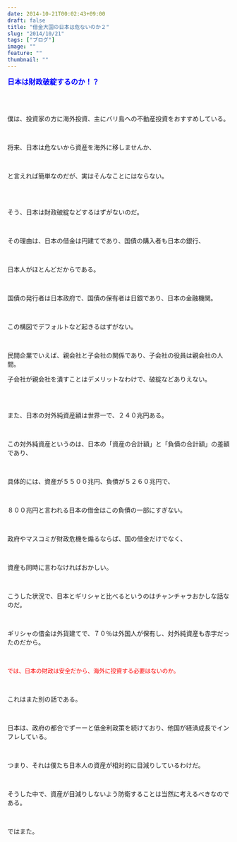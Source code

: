 ```yaml
---
date: 2014-10-21T00:02:43+09:00
draft: false
title: "借金大国の日本は危ないのか２"
slug: "2014/10/21"
tags: ["ブログ"]
image: ""
feature: ""
thumbnail: ""
---
```

<p><font color="#0000ff" size="3"><strong>日本は財政破綻するのか！？</strong></font></p><br/><br/><p>僕は、投資家の方に海外投資、主にバリ島への不動産投資をおすすめしている。</p><br/><p>将来、日本は危ないから資産を海外に移しませんか、</p><br/><p>と言えれば簡単なのだが、実はそんなことにはならない。</p><br/><br/><p>そう、日本は財政破綻などするはずがないのだ。</p><br/><p>その理由は、日本の借金は円建てであり、国債の購入者も日本の銀行、</p><br/><p>日本人がほとんどだからである。</p><br/><p>国債の発行者は日本政府で、国債の保有者は日銀であり、日本の金融機関。</p><br/><p>この構図でデフォルトなど起きるはずがない。</p><br/><p>民間企業でいえば、親会社と子会社の関係であり、子会社の役員は親会社の人間。</p><p> </p><p>子会社が親会社を潰すことはデメリットなわけで、破綻などありえない。</p><br/><br/><p>また、日本の対外純資産額は世界一で、２４０兆円ある。</p><br/><p>この対外純資産というのは、日本の「資産の合計額」と「負債の合計額」の差額であり、</p><br/><p>具体的には、資産が５５００兆円、負債が５２６０兆円で、</p><br/><p>８００兆円と言われる日本の借金はこの負債の一部にすぎない。</p><br/><p>政府やマスコミが財政危機を煽るならば、国の借金だけでなく、</p><br/><p>資産も同時に言わなければおかしい。</p><br/><p>こうした状況で、日本とギリシャと比べるというのはチャンチャラおかしな話なのだ。</p><br/><p>ギリシャの借金は外貨建てで、７０％は外国人が保有し、対外純資産も赤字だったのだから。</p><br/><p><font color="#ff0000" size="2">では、日本の財政は安全だから、海外に投資する必要はないのか。</font></p><br/><p>これはまた別の話である。</p><br/><p>日本は、政府の都合でずーーと低金利政策を続けており、他国が経済成長でインフレしている。</p><br/><p>つまり、それは僕たち日本人の資産が相対的に目減りしているわけだ。</p><br/><p>そうした中で、資産が目減りしないよう防衛することは当然に考えるべきなのである。</p><br/><p>ではまた。</p><br/><br/><br/><br/><br/><br/><br/><br/><br/><br/>

